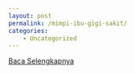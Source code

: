 ```yaml
---
layout: post
permalink: /mimpi-ibu-gigi-sakit/
categories:
    - Uncategorized
---
```


[Baca Selengkapnya](/04)